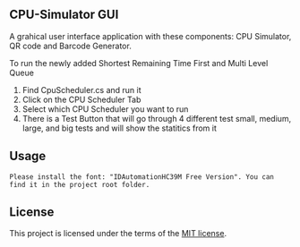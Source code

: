 ## CPU-Simulator GUI
A grahical user interface application with these components: CPU Simulator, QR code and Barcode Generator.

To run the newly added Shortest Remaining Time First and Multi Level Queue 
1. Find CpuScheduler.cs and run it
2. Click on the CPU Scheduler Tab
3. Select which CPU Scheduler you want to run 
4. There is a Test Button that will go through 4 different test small, medium, large, and big tests and 
will show the statitics from it
## Usage

```
Please install the font: "IDAutomationHC39M Free Version". You can find it in the project root folder.
```

## License
This project is licensed under the terms of the [MIT license](https://choosealicense.com/licenses/mit/).
